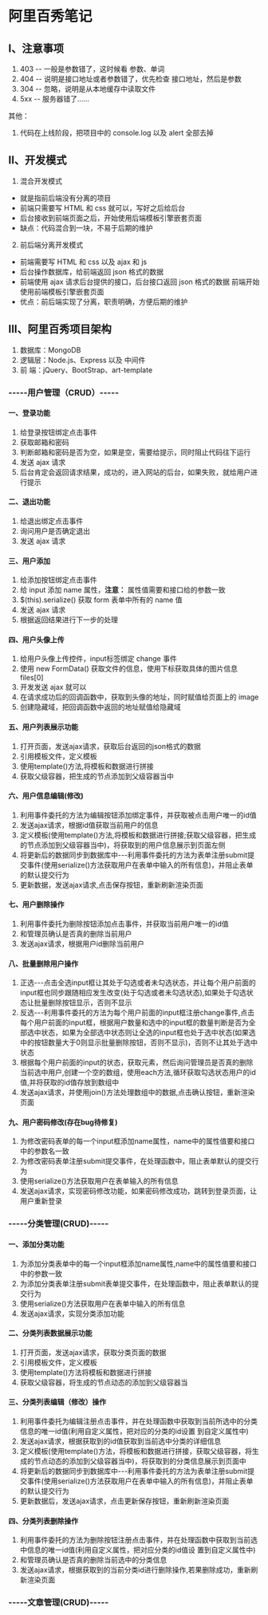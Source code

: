 # 阿里百秀笔记

## I、注意事项

1. 403 -- 一般是参数错了，这时候看 参数、单词
2. 404 -- 说明是接口地址或者参数错了，优先检查 接口地址，然后是参数
3. 304 -- 忽略，说明是从本地缓存中读取文件
4. 5xx -- 服务器错了……

其他：
1. 代码在上线阶段，把项目中的 console.log 以及 alert 全部去掉

## II、开发模式

1. 混合开发模式

- 就是指前后端没有分离的项目
- 前端只需要写 HTML 和 css 就可以，写好之后给后台
- 后台接收到前端页面之后，开始使用后端模板引擎嵌套页面
- 缺点：代码混合到一块，不易于后期的维护


2. 前后端分离开发模式

- 前端需要写 HTML 和 css 以及 ajax 和 js
- 后台操作数据库，给前端返回 json 格式的数据
- 前端使用 ajax 请求后台提供的接口，后台接口返回 json 格式的数据
  前端开始使用前端模板引擎嵌套页面
- 优点：前后端实现了分离，职责明确，方便后期的维护


## III、阿里百秀项目架构

1. 数据库：MongoDB
2. 逻辑层：Node.js、Express 以及 中间件
3. 前  端：jQuery、BootStrap、art-template

### -----用户管理（CRUD）-----

#### 一、登录功能

1. 给登录按钮绑定点击事件
2. 获取邮箱和密码
3. 判断邮箱和密码是否为空，如果是空，需要给提示，同时阻止代码往下运行
4. 发送 ajax 请求
5. 后台肯定会返回请求结果，成功的，进入网站的后台，如果失败，就给用户进行提示

#### 二、退出功能

1. 给退出绑定点击事件
2. 询问用户是否确定退出
3. 发送 ajax 请求


#### 三、用户添加

1. 给添加按钮绑定点击事件
2. 给 input 添加 name 属性，**注意：** 属性值需要和接口给的参数一致
3. $(this).serialize() 获取 form 表单中所有的 name 值
4. 发送 ajax 请求
5. 根据返回结果进行下一步的处理 


#### 四、用户头像上传

1. 给用户头像上传控件，input标签绑定 change 事件
2. 使用 new FormData() 获取文件的信息，使用下标获取具体的图片信息  files[0]
3. 开发发送 ajax 就可以
4. 在请求成功后的回调函数中，获取到头像的地址，同时赋值给页面上的 image
5. 创建隐藏域，把回调函数中返回的地址赋值给隐藏域


#### 五、用户列表展示功能

1. 打开页面，发送ajax请求，获取后台返回的json格式的数据
2. 引用模板文件，定义模板
3. 使用template()方法,将模板和数据进行拼接
4. 获取父级容器，把生成的节点添加到父级容器当中

#### 六、用户信息编辑(修改)

1. 利用事件委托的方法为编辑按钮添加绑定事件，并获取被点击用户唯一的id值
2. 发送ajax请求，根据id值获取当前用户的信息
3. 定义模板(使用template()方法,将模板和数据进行拼接;获取父级容器，把生成的节点添加到父级容器当中)，将获取到的用户信息展示到页面左侧
4. 将更新后的数据同步到数据库中---利用事件委托的方法为表单注册submit提交事件(使用serialize()方法获取用户在表单中输入的所有信息)，并阻止表单的默认提交行为
5. 更新数据，发送ajax请求,点击保存按钮，重新刷新渲染页面


#### 七、用户删除操作

1. 利用事件委托为删除按钮添加点击事件，并获取当前用户唯一的id值
2. 和管理员确认是否真的删除当前用户
3. 发送ajax请求，根据用户id删除当前用户

#### 八、批量删除用户操作

1. 正选---点击全选input框让其处于勾选或者未勾选状态，并让每个用户前面的input框也同步跟随相应发生改变(处于勾选或者未勾选状态),如果处于勾选状态让批量删除按钮显示，否则不显示
2. 反选---利用事件委托的方法为每个用户前面的input框注册change事件,点击每个用户前面的input框，根据用户数量和选中的input框的数量判断是否为全部选中状态，如果为全部选中状态则让全选的input框也处于选中状态(如果选中的按钮数量大于0则显示批量删除按钮，否则不显示)，否则不让其处于选中状态
3. 根据每个用户前面的input的状态，获取元素，然后询问管理员是否真的删除当前选中用户,创建一个空的数组，使用each方法,循环获取勾选状态用户的id值,并将获取的id值存放到数组中
4. 发送ajax请求，并使用join()方法处理数组中的数据,点击确认按钮，重新渲染页面

#### 九、用户密码修改(存在bug待修复)

1. 为修改密码表单的每一个input框添加name属性，name中的属性值要和接口中的参数名一致
2. 为修改密码表单注册submit提交事件，在处理函数中，阻止表单默认的提交行为
3. 使用serialize()方法获取用户在表单输入的所有信息
4. 发送ajax请求，实现密码修改功能，如果密码修改成功，跳转到登录页面，让用户重新登录

### -----分类管理(CRUD)-----

#### 一、添加分类功能
1. 为添加分类表单中的每一个input框添加name属性,name中的属性值要和接口中的参数一致
2. 为添加分类表单注册submit表单提交事件，在处理函数中，阻止表单默认的提交行为
3. 使用serialize()方法获取用户在表单中输入的所有信息
4. 发送ajax请求，实现分类添加功能

#### 二、分类列表数据展示功能
1. 打开页面，发送ajax请求，获取分类页面的数据
2. 引用模板文件，定义模板
3. 使用template()方法将模板和数据进行拼接
4. 获取父级容器，将生成的节点动态的添加到父级容器当

#### 三、分类列表编辑（修改）操作
1. 利用事件委托为编辑注册点击事件，并在处理函数中获取到当前所选中的分类信息的唯一id值(利用自定义属性，把对应的分类的id设置    到自定义属性中)
2. 发送ajax请求，根据获取到的id值获取到当前选中分类的详细信息
3. 定义模板(使用template()方法，将模板和数据进行拼接，获取父级容器，将生成的节点动态的添加到父级容器当中)，将获取到的分类信息展示到页面中
4. 将更新后的数据同步到数据库中---利用事件委托的方法为表单注册submit提交事件(使用serialize()方法获取用户在表单中输入的所有信息)，并阻止表单的默认提交行为
5. 更新数据后，发送ajax请求，点击更新保存按钮，重新刷新渲染页面

#### 四、分类列表删除操作
1. 利用事件委托的方法为删除按钮注册点击事件，并在处理函数中获取到当前选中信息的唯一id值(利用自定义属性，把对应分类的id值设    置到自定义属性中)
2. 和管理员确认是否真的删除当前选中的分类信息
3. 发送ajax请求，根据获取到的当前分类id进行删除操作,若果删除成功，重新刷新渲染页面

### -----文章管理(CRUD)-----
